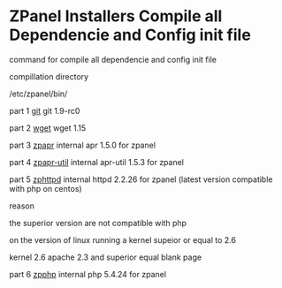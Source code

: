 ZPanel Installers Compile all Dependencie and Config init file
=================

command for compile all dependencie and config init file

compillation directory

/etc/zpanel/bin/

part 1 <a href="https://github.com/zpanel/installers/tree/master/install/CentOS-6_4/compile/git" target="_black">git</a> git 1.9-rc0

part 2 <a href="https://github.com/zpanel/installers/tree/master/install/CentOS-6_4/compile/wget" target="_black">wget</a> wget 1.15

part 3 <a href="https://github.com/zpanel/installers/tree/master/install/CentOS-6_4/compile/zpapr" target="_black">zpapr</a> internal apr 1.5.0 for zpanel

part 4 <a href="https://github.com/zpanel/installers/tree/master/install/CentOS-6_4/compile/zpapr-util" target="_black">zpapr-util</a> internal apr-util 1.5.3 for zpanel

part 5 <a href="https://github.com/zpanel/installers/tree/master/install/CentOS-6_4/compile/zphttpd" target="_black">zphttpd</a> internal httpd 2.2.26 for zpanel (latest version compatible with php on centos)

reason

the superior version are not compatible with php

on the version of linux running a kernel supeior or equal to 2.6

kernel 2.6 apache 2.3 and superior equal blank page

part 6 <a href="https://github.com/zpanel/installers/tree/master/install/CentOS-6_4/compile/zpphp" target="_black">zpphp</a> internal php 5.4.24 for zpanel

